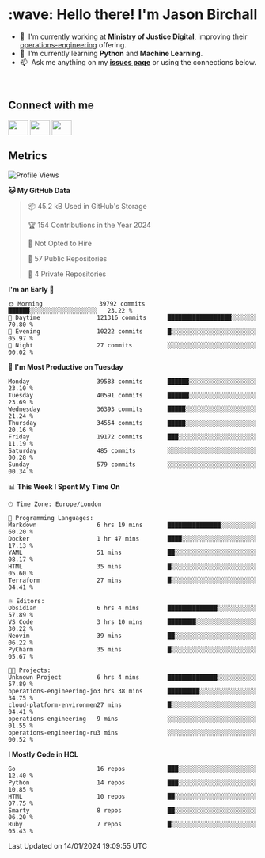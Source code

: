 <h1 align="left" id="jason-title">:wave: Hello there! I'm Jason Birchall</h1>

- :office: &nbsp;I'm currently working at **Ministry of Justice Digital**, improving their [operations-engineering](https://github.com/ministryofjustice/operations-engineering) offering.
- :seedling: &nbsp;I’m currently learning **Python** and **Machine Learning**.
- :mailbox: &nbsp;Ask me anything on my **[issues page]** or using the connections below.


<br>

<h2>Connect with me</h2>
<p>
<a href="https://twitter.com/jsonBirchall" target="blank"><img align="center" src="https://cdn.jsdelivr.net/npm/simple-icons@3.0.1/icons/twitter.svg" alt="" height="30" width="40" /></a>
<a href="https://keybase.io/json0" target="blank"><img align="center" src="https://cdn.jsdelivr.net/npm/simple-icons@3.0.1/icons/keybase.svg" alt="" height="30" width="40" /></a>
<a href="https://www.reddit.com/user/kakorate" target="blank"><img align="center" src="https://cdn.jsdelivr.net/npm/simple-icons@3.0.1/icons/reddit.svg" alt="" height="30" width="40" /></a>
</p>

<h2>Metrics</h2>

<!--START_SECTION:waka-->
![Profile Views](http://img.shields.io/badge/Profile%20Views-0-blue)

**🐱 My GitHub Data** 

> 📦 45.2 kB Used in GitHub's Storage 
 > 
> 🏆 154 Contributions in the Year 2024
 > 
> 🚫 Not Opted to Hire
 > 
> 📜 57 Public Repositories 
 > 
> 🔑 4 Private Repositories 
 > 
**I'm an Early 🐤** 

```text
🌞 Morning                39792 commits       ██████░░░░░░░░░░░░░░░░░░░   23.22 % 
🌆 Daytime                121316 commits      ██████████████████░░░░░░░   70.80 % 
🌃 Evening                10222 commits       █░░░░░░░░░░░░░░░░░░░░░░░░   05.97 % 
🌙 Night                  27 commits          ░░░░░░░░░░░░░░░░░░░░░░░░░   00.02 % 
```
📅 **I'm Most Productive on Tuesday** 

```text
Monday                   39583 commits       ██████░░░░░░░░░░░░░░░░░░░   23.10 % 
Tuesday                  40591 commits       ██████░░░░░░░░░░░░░░░░░░░   23.69 % 
Wednesday                36393 commits       █████░░░░░░░░░░░░░░░░░░░░   21.24 % 
Thursday                 34554 commits       █████░░░░░░░░░░░░░░░░░░░░   20.16 % 
Friday                   19172 commits       ███░░░░░░░░░░░░░░░░░░░░░░   11.19 % 
Saturday                 485 commits         ░░░░░░░░░░░░░░░░░░░░░░░░░   00.28 % 
Sunday                   579 commits         ░░░░░░░░░░░░░░░░░░░░░░░░░   00.34 % 
```


📊 **This Week I Spent My Time On** 

```text
🕑︎ Time Zone: Europe/London

💬 Programming Languages: 
Markdown                 6 hrs 19 mins       ███████████████░░░░░░░░░░   60.20 % 
Docker                   1 hr 47 mins        ████░░░░░░░░░░░░░░░░░░░░░   17.13 % 
YAML                     51 mins             ██░░░░░░░░░░░░░░░░░░░░░░░   08.17 % 
HTML                     35 mins             █░░░░░░░░░░░░░░░░░░░░░░░░   05.60 % 
Terraform                27 mins             █░░░░░░░░░░░░░░░░░░░░░░░░   04.41 % 

🔥 Editors: 
Obsidian                 6 hrs 4 mins        ██████████████░░░░░░░░░░░   57.89 % 
VS Code                  3 hrs 10 mins       ████████░░░░░░░░░░░░░░░░░   30.22 % 
Neovim                   39 mins             ██░░░░░░░░░░░░░░░░░░░░░░░   06.22 % 
PyCharm                  35 mins             █░░░░░░░░░░░░░░░░░░░░░░░░   05.67 % 

🐱‍💻 Projects: 
Unknown Project          6 hrs 4 mins        ██████████████░░░░░░░░░░░   57.89 % 
operations-engineering-jo3 hrs 38 mins       █████████░░░░░░░░░░░░░░░░   34.75 % 
cloud-platform-environmen27 mins             █░░░░░░░░░░░░░░░░░░░░░░░░   04.41 % 
operations-engineering   9 mins              ░░░░░░░░░░░░░░░░░░░░░░░░░   01.55 % 
operations-engineering-ru3 mins              ░░░░░░░░░░░░░░░░░░░░░░░░░   00.52 % 
```

**I Mostly Code in HCL** 

```text
Go                       16 repos            ███░░░░░░░░░░░░░░░░░░░░░░   12.40 % 
Python                   14 repos            ███░░░░░░░░░░░░░░░░░░░░░░   10.85 % 
HTML                     10 repos            ██░░░░░░░░░░░░░░░░░░░░░░░   07.75 % 
Smarty                   8 repos             ██░░░░░░░░░░░░░░░░░░░░░░░   06.20 % 
Ruby                     7 repos             █░░░░░░░░░░░░░░░░░░░░░░░░   05.43 % 
```




 Last Updated on 14/01/2024 19:09:55 UTC
<!--END_SECTION:waka-->

<!-- links -->

[issues page]: https://github.com/jasonBirchall/jasonBirchall/issues "jasonBirchall/issues"
